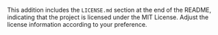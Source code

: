 
This addition includes the `LICENSE.md` section at the end of the README, indicating that the project is licensed under the MIT License. Adjust the license information according to your preference.
